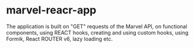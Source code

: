 # marvel-reacr-app
The application is built on "GET" requests of the Marvel API, on functional components, using REACT hooks, creating and using custom hooks, using Formik, React ROUTER v6, lazy loading etc.

